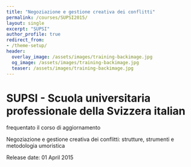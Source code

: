 ```yaml
---
title: "Negoziazione e gestione creativa dei conflitti"
permalink: /courses/SUPSI2015/
layout: single
excerpt: "SUPSI"
author_profile: true
redirect_from:
- /theme-setup/
header:
  overlay_image: /assets/images/training-backimage.jpg
  og_image: /assets/images/training-backimage.jpg
  teaser: /assets/images/training-backimage.jpg
---
```

# SUPSI - Scuola universitaria professionale della Svizzera italian

frequentato il corso di aggiornamento

Negoziazione e gestione creativa dei conflitti: strutture, strumenti e metodologia umoristica

Release date:  01 April 2015


